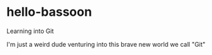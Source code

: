 # hello-bassoon
Learning into Git

I'm just a weird dude venturing into this brave new world we call "Git"
